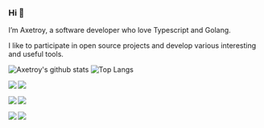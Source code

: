### Hi 👋

I’m Axetroy, a software developer who love Typescript and Golang.

I like to participate in open source projects and develop various interesting and useful tools.

![Axetroy's github stats](https://github-readme-stats-seven-gilt.vercel.app/api?username=axetroy&show_icons=true)
![Top Langs](https://github-readme-stats-seven-gilt.vercel.app//api/top-langs/?username=axetroy&layout=compact)


<a href="https://github.com/axetroy/gmock">
  <img align="left" src="https://github-readme-stats-seven-gilt.vercel.app/api/pin/?username=axetroy&repo=gmock"/>
</a>

<a href="https://github.com/axetroy/s4">
  <img align="left" src="https://github-readme-stats-seven-gilt.vercel.app/api/pin/?username=axetroy&repo=s4"/>
</a>

<p>&nbsp;</p>

<a href="https://github.com/axetroy/hooker">
  <img align="left" src="https://github-readme-stats-seven-gilt.vercel.app/api/pin/?username=axetroy&repo=hooker"/>
</a>

<a href="https://github.com/axetroy/anti-redirect">
  <img align="left" src="https://github-readme-stats-seven-gilt.vercel.app/api/pin/?username=axetroy&repo=anti-redirect"/>
</a>

<p>&nbsp;</p>

<a href="https://github.com/axetroy/crawler">
  <img align="left" src="https://github-readme-stats-seven-gilt.vercel.app/api/pin/?username=axetroy&repo=crawler"/>
</a>

<a href="https://github.com/axetroy/vscode-gpm">
  <img align="left" src="https://github-readme-stats-seven-gilt.vercel.app/api/pin/?username=axetroy&repo=vscode-gpm"/>
</a>
